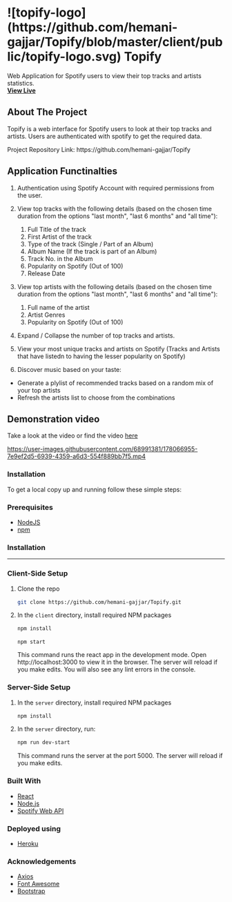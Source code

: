 <p align="center">
  <h1>![topify-logo](https://github.com/hemani-gajjar/Topify/blob/master/client/public/topify-logo.svg) Topify</h1>
  <p>
   Web Application for Spotify users to view  their top tracks and artists statistics.
    <br />
    <a href="https://topify-web.herokuapp.com/"><strong>View Live</strong></a>
  </p>
</p>

<!-- ABOUT THE PROJECT -->

## About The Project

<p>Topify is a web interface for Spotify users to look at their top tracks and artists.
Users are authenticated with spotify to get the required data. </p>
Project Repository Link: https://github.com/hemani-gajjar/Topify

## Application Functinalties

1. Authentication using Spotify Account with required permissions from the user.<br/>
2. View top tracks with the following details (based on the chosen time duration from the options "last month", "last 6 months" and "all time"):

   1. Full Title of the track
   2. First Artist of the track
   3. Type of the track (Single / Part of an Album)
   4. Album Name (If the track is part of an Album)
   5. Track No. in the Album
   6. Popularity on Spotify (Out of 100)
   7. Release Date

3. View top artists with the following details (based on the chosen time duration from the options "last month", "last 6 months" and "all time"):

   1. Full name of the artist
   2. Artist Genres
   3. Popularity on Spotify (Out of 100)

4. Expand / Collapse the number of top tracks and artists.<br/>
5. View your most unique tracks and artists on Spotify (Tracks and Artists that have listedn to having the lesser popularity on Spotify)
6. Discover music based on your taste:

- Generate a plylist of recommended tracks based on a random mix of your top artists
- Refresh the artists list to choose from the combinations

## Demonstration video

Take a look at the video or find the video [here](https://github.com/hemani-gajjar/Topify/tree/master/client/public/Videos)

https://user-images.githubusercontent.com/68991381/178066955-7e9ef2d5-6939-4359-a6d3-554f889bb7f5.mp4

### Installation

To get a local copy up and running follow these simple steps:

### Prerequisites

- [NodeJS](https://nodejs.org/en/)
- [npm](https://docs.npmjs.com/cli/v8/configuring-npm/install)

### Installation

---

### Client-Side Setup

1. Clone the repo

   ```sh
   git clone https://github.com/hemani-gajjar/Topify.git

   ```

2. In the `client` directory, install required NPM packages

   ```sh
   npm install
   ```

   ```
   npm start
   ```

   This command runs the react app in the development mode. Open http://localhost:3000 to view it in the browser. The server will reload if you make edits. You will also see any lint errors in the console.

### Server-Side Setup

1. In the `server` directory, install required NPM packages
   ```sh
   npm install
   ```
2. In the `server` directory, run:

   ```sh
   npm run dev-start
   ```

   This command runs the server at the port 5000. The server will reload if you make edits.

### Built With

- [React](https://reactjs.org/)
- [Node.js](https://nodejs.dev/)
- [Spotify Web API](https://developer.spotify.com/documentation/web-api/)

### Deployed using

- [Heroku](https://www.heroku.com/home)

### Acknowledgements

- [Axios](https://axios-http.com/docs/intro)
- [Font Awesome](https://fontawesome.com/)
- [Bootstrap](https://getbootstrap.com/)
